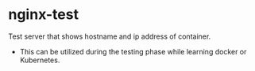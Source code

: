 # nginx-test
Test server that shows hostname and ip address of container.

- This can be utilized during the testing phase while learning docker or Kubernetes.

